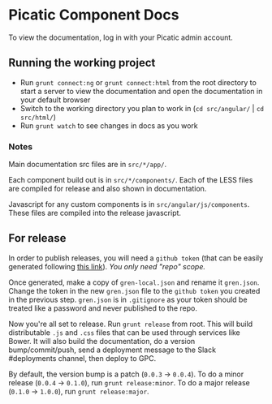 # Picatic Component Docs
To view the documentation, log in with your Picatic admin account.

## Running the working project
* Run `grunt connect:ng` or `grunt connect:html` from the root directory to start a server to view the documentation and open the documentation in your default browser
* Switch to the working directory you plan to work in (`cd src/angular/` | `cd src/html/`)
* Run `grunt watch` to see changes in docs as you work

### Notes
Main documentation src files are in `src/*/app/`.

Each component build out is in `src/*/components/`. Each of the LESS files are compiled for release and also shown in documentation.

Javascript for any custom components is in `src/angular/js/components`. These files are compiled into the release javascript.


## For release
In order to publish releases, you will need a `github token` (that can be easily generated following [this link](https://help.github.com/articles/creating-an-access-token-for-command-line-use/)). _You only need "repo" scope._

Once generated, make a copy of `gren-local.json` and rename it `gren.json`. Change the token in the new `gren.json` file to the `github token` you created in the previous step. `gren.json` is in `.gitignore` as your token should be treated like a password and never published to the repo.

Now you're all set to release.
Run `grunt release` from root.
This will build distributable `.js` and `.css` files that can be used through services like Bower.
It will also build the documentation, do a version bump/commit/push, send a deployment message to the Slack #deployments channel, then deploy to GPC.

By default, the version bump is a patch (`0.0.3` -> `0.0.4`).
To do a minor release (`0.0.4` -> `0.1.0`), run `grunt release:minor`.
To do a major release (`0.1.0` -> `1.0.0`), run `grunt release:major`.
